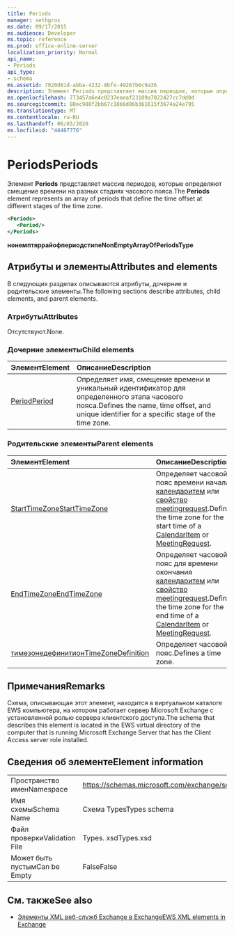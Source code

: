 ```yaml
---
title: Periods
manager: sethgros
ms.date: 09/17/2015
ms.audience: Developer
ms.topic: reference
ms.prod: office-online-server
localization_priority: Normal
api_name:
- Periods
api_type:
- schema
ms.assetid: 7920d81d-abba-4232-8bfe-49267b6c9a36
description: Элемент Periods представляет массив периодов, которые определяют смещение времени на разных стадиях часового пояса.
ms.openlocfilehash: 773457a6e4c0237eaeaf23109a7022427cc7dd0d
ms.sourcegitcommit: 88ec988f2bb67c1866d06b361615f3674a24e795
ms.translationtype: MT
ms.contentlocale: ru-RU
ms.lasthandoff: 06/03/2020
ms.locfileid: "44467776"
---
```

# <a name="periods"></a><span data-ttu-id="8dfa8-103">Periods</span><span class="sxs-lookup"><span data-stu-id="8dfa8-103">Periods</span></span>

<span data-ttu-id="8dfa8-104">Элемент **Periods** представляет массив периодов, которые определяют смещение времени на разных стадиях часового пояса.</span><span class="sxs-lookup"><span data-stu-id="8dfa8-104">The **Periods** element represents an array of periods that define the time offset at different stages of the time zone.</span></span> 
  
```xml
<Periods>
   <Period/>
</Periods>
```

 <span data-ttu-id="8dfa8-105">**нонемптяррайофпериодстипе**</span><span class="sxs-lookup"><span data-stu-id="8dfa8-105">**NonEmptyArrayOfPeriodsType**</span></span>
## <a name="attributes-and-elements"></a><span data-ttu-id="8dfa8-106">Атрибуты и элементы</span><span class="sxs-lookup"><span data-stu-id="8dfa8-106">Attributes and elements</span></span>

<span data-ttu-id="8dfa8-107">В следующих разделах описываются атрибуты, дочерние и родительские элементы.</span><span class="sxs-lookup"><span data-stu-id="8dfa8-107">The following sections describe attributes, child elements, and parent elements.</span></span>
  
### <a name="attributes"></a><span data-ttu-id="8dfa8-108">Атрибуты</span><span class="sxs-lookup"><span data-stu-id="8dfa8-108">Attributes</span></span>

<span data-ttu-id="8dfa8-109">Отсутствуют.</span><span class="sxs-lookup"><span data-stu-id="8dfa8-109">None.</span></span>
  
### <a name="child-elements"></a><span data-ttu-id="8dfa8-110">Дочерние элементы</span><span class="sxs-lookup"><span data-stu-id="8dfa8-110">Child elements</span></span>

|<span data-ttu-id="8dfa8-111">**Элемент**</span><span class="sxs-lookup"><span data-stu-id="8dfa8-111">**Element**</span></span>|<span data-ttu-id="8dfa8-112">**Описание**</span><span class="sxs-lookup"><span data-stu-id="8dfa8-112">**Description**</span></span>|
|:-----|:-----|
|[<span data-ttu-id="8dfa8-113">Period</span><span class="sxs-lookup"><span data-stu-id="8dfa8-113">Period</span></span>](period.md) <br/> |<span data-ttu-id="8dfa8-114">Определяет имя, смещение времени и уникальный идентификатор для определенного этапа часового пояса.</span><span class="sxs-lookup"><span data-stu-id="8dfa8-114">Defines the name, time offset, and unique identifier for a specific stage of the time zone.</span></span>  <br/> |
   
### <a name="parent-elements"></a><span data-ttu-id="8dfa8-115">Родительские элементы</span><span class="sxs-lookup"><span data-stu-id="8dfa8-115">Parent elements</span></span>

|<span data-ttu-id="8dfa8-116">**Элемент**</span><span class="sxs-lookup"><span data-stu-id="8dfa8-116">**Element**</span></span>|<span data-ttu-id="8dfa8-117">**Описание**</span><span class="sxs-lookup"><span data-stu-id="8dfa8-117">**Description**</span></span>|
|:-----|:-----|
|[<span data-ttu-id="8dfa8-118">StartTimeZone</span><span class="sxs-lookup"><span data-stu-id="8dfa8-118">StartTimeZone</span></span>](starttimezone.md) <br/> |<span data-ttu-id="8dfa8-119">Определяет часовой пояс времени начала [календаритем](calendaritem.md) или [свойство meetingrequest](meetingrequest.md).</span><span class="sxs-lookup"><span data-stu-id="8dfa8-119">Defines the time zone for the start time of a [CalendarItem](calendaritem.md) or [MeetingRequest](meetingrequest.md).</span></span>  <br/> |
|[<span data-ttu-id="8dfa8-120">EndTimeZone</span><span class="sxs-lookup"><span data-stu-id="8dfa8-120">EndTimeZone</span></span>](endtimezone.md) <br/> |<span data-ttu-id="8dfa8-121">Определяет часовой пояс для времени окончания [календаритем](calendaritem.md) или [свойство meetingrequest](meetingrequest.md).</span><span class="sxs-lookup"><span data-stu-id="8dfa8-121">Defines the time zone for the end time of a [CalendarItem](calendaritem.md) or [MeetingRequest](meetingrequest.md).</span></span>  <br/> |
|[<span data-ttu-id="8dfa8-122">тимезонедефинитион</span><span class="sxs-lookup"><span data-stu-id="8dfa8-122">TimeZoneDefinition</span></span>](timezonedefinition.md) <br/> |<span data-ttu-id="8dfa8-123">Определяет часовой пояс.</span><span class="sxs-lookup"><span data-stu-id="8dfa8-123">Defines a time zone.</span></span>  <br/> |
   
## <a name="remarks"></a><span data-ttu-id="8dfa8-124">Примечания</span><span class="sxs-lookup"><span data-stu-id="8dfa8-124">Remarks</span></span>

<span data-ttu-id="8dfa8-125">Схема, описывающая этот элемент, находится в виртуальном каталоге EWS компьютера, на котором работает сервер Microsoft Exchange с установленной ролью сервера клиентского доступа.</span><span class="sxs-lookup"><span data-stu-id="8dfa8-125">The schema that describes this element is located in the EWS virtual directory of the computer that is running Microsoft Exchange Server that has the Client Access server role installed.</span></span>
  
## <a name="element-information"></a><span data-ttu-id="8dfa8-126">Сведения об элементе</span><span class="sxs-lookup"><span data-stu-id="8dfa8-126">Element information</span></span>

|||
|:-----|:-----|
|<span data-ttu-id="8dfa8-127">Пространство имен</span><span class="sxs-lookup"><span data-stu-id="8dfa8-127">Namespace</span></span>  <br/> |https://schemas.microsoft.com/exchange/services/2006/types  <br/> |
|<span data-ttu-id="8dfa8-128">Имя схемы</span><span class="sxs-lookup"><span data-stu-id="8dfa8-128">Schema Name</span></span>  <br/> |<span data-ttu-id="8dfa8-129">Схема Types</span><span class="sxs-lookup"><span data-stu-id="8dfa8-129">Types schema</span></span>  <br/> |
|<span data-ttu-id="8dfa8-130">Файл проверки</span><span class="sxs-lookup"><span data-stu-id="8dfa8-130">Validation File</span></span>  <br/> |<span data-ttu-id="8dfa8-131">Types. xsd</span><span class="sxs-lookup"><span data-stu-id="8dfa8-131">Types.xsd</span></span>  <br/> |
|<span data-ttu-id="8dfa8-132">Может быть пустым</span><span class="sxs-lookup"><span data-stu-id="8dfa8-132">Can be Empty</span></span>  <br/> |<span data-ttu-id="8dfa8-133">False</span><span class="sxs-lookup"><span data-stu-id="8dfa8-133">False</span></span>  <br/> |
   
## <a name="see-also"></a><span data-ttu-id="8dfa8-134">См. также</span><span class="sxs-lookup"><span data-stu-id="8dfa8-134">See also</span></span>



- [<span data-ttu-id="8dfa8-135">Элементы XML веб-служб Exchange в Exchange</span><span class="sxs-lookup"><span data-stu-id="8dfa8-135">EWS XML elements in Exchange</span></span>](ews-xml-elements-in-exchange.md)

